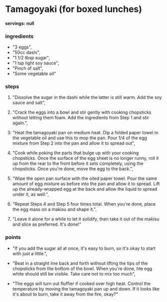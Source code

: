 # Tamagoyaki (for boxed lunches)
#### servings: null
### ingredients
- "3 eggs",
- "50cc dashi",
- "1 1/2 tbsp sugar",
- "1 tsp light soy sauce",
- "Pinch of salt",
- "Some vegetable oil"
    
### steps
1. "Dissolve the sugar in the dashi while the latter is still warm. Add the soy sauce and salt",

2. "Crack the eggs into a bowl and stir gently with cooking chopsticks without letting them foam. Add the ingredients from Step 1 and stir again.",

3. "Heat the tamagoyaki pan on medium heat. Dip a folded paper towel in the vegetable oil and use this to mop the pan. Pour 1/4 of the egg mixture from Step 2 into the pan and allow it to spread out",

4. "Cook while poking the parts that bulge up with your cooking chopsticks. Once the surface of the egg sheet is no longer runny, roll it up from the rear to the front before it sets completely, using the chopsticks. Once you're done, move the egg to the back.",

5. "Wipe the open pan surface with the oiled paper towel. Pour the same amount of egg mixture as before into the pan and allow it to spread. Lift up the already-wrapped egg at the back and allow the liquid to spread under it, as well.",

6. "Repeat Steps 4 and Step 5 four times total.  When you're done, place the egg mass on a makisu and shape it.",

7. "Leave it alone for a while to let it solidify, then take it out of the makisu and slice as preferred. It's done!"

         
### points
- "If you add the sugar all at once, it's easy to burn, so it's okay to start with just a little.",

- "Beat in a straight line back and forth without lifting the tips of the chopsticks from the bottom of the bowl. When you're done, hte egg white should still be visible. Take care not to mix too much",

- "The eggs will turn out fluffier if cooked over high heat. Control the temperature by moving the tamagoyaki pan up and down. If it looks like it's about to burn, take it away from the fire, okay?"